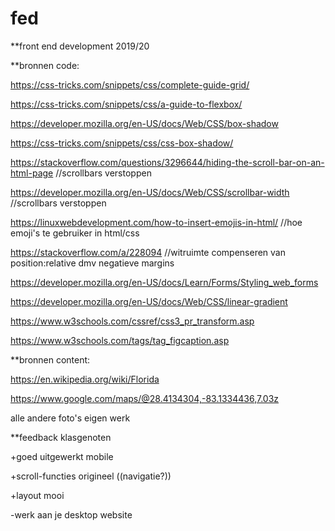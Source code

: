 # fed
**front end development 2019/20


**bronnen code:

https://css-tricks.com/snippets/css/complete-guide-grid/

https://css-tricks.com/snippets/css/a-guide-to-flexbox/


https://developer.mozilla.org/en-US/docs/Web/CSS/box-shadow

https://css-tricks.com/snippets/css/css-box-shadow/ 


https://stackoverflow.com/questions/3296644/hiding-the-scroll-bar-on-an-html-page //scrollbars verstoppen

https://developer.mozilla.org/en-US/docs/Web/CSS/scrollbar-width //scrollbars verstoppen

https://linuxwebdevelopment.com/how-to-insert-emojis-in-html/ //hoe emoji's te gebruiker in html/css

https://stackoverflow.com/a/228094 //witruimte compenseren van position:relative dmv negatieve margins

https://developer.mozilla.org/en-US/docs/Learn/Forms/Styling_web_forms

https://developer.mozilla.org/en-US/docs/Web/CSS/linear-gradient

https://www.w3schools.com/cssref/css3_pr_transform.asp

https://www.w3schools.com/tags/tag_figcaption.asp

**bronnen content:

https://en.wikipedia.org/wiki/Florida

https://www.google.com/maps/@28.4134304,-83.1334436,7.03z

alle andere foto's eigen werk

**feedback klasgenoten

+goed uitgewerkt mobile

+scroll-functies origineel ((navigatie?))

+layout mooi

-werk aan je desktop website
